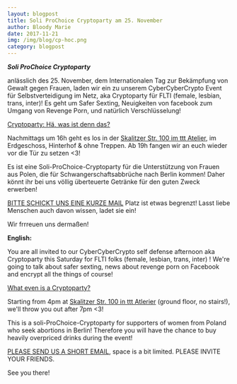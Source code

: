 ```yaml
---
layout: blogpost
title: Soli ProChoice Cryptoparty am 25. November
author: Bloody Marie
date: 2017-11-21
img: /img/blog/cp-hoc.png
category: blogpost
---
```


***Soli ProChoice Cryptoparty***

anlässlich des 25. November, dem Internationalen Tag zur Bekämpfung von Gewalt gegen Frauen, laden wir ein zu unserem
CyberCyberCrypto Event für Selbstverteidigung im Netz, aka Cryptoparty für FLTI (female, lesbian, trans, inter)!
Es geht um Safer Sexting, Neuigkeiten von facebook zum Umgang von Revenge Porn, und natürlich Verschlüsselung!

<a href="https://www.youtube.com/watch?v=GPHgyLZ4kwU">Cryptoparty: Hä, was ist denn das?</a>

Nachmittags um 16h geht es los in der <a href="https://www.openstreetmap.org/way/37555611#map=19/52.49968/13.42846">Skalitzer Str. 100 im ttt Atelier</a>,
im Erdgeschoss, Hinterhof & ohne Treppen.
Ab 19h fangen wir an euch wieder vor die Tür zu setzen <3!

Es ist eine Soli-ProChoice-Cryptoparty für die Unterstützung von Frauen aus Polen, die für Schwangerschaftsabbrüche nach Berlin kommen! Daher könnt ihr bei uns völlig überteuerte Getränke für den guten Zweck erwerben!

<a href="mailto:code@heartofcode.org?Subject=Ich%20will%20zur%20Cryptoparty%20am%2025.Nov">BITTE SCHICKT UNS EINE KURZE MAIL</a> Platz ist etwas begrenzt!
Lasst liebe Menschen auch davon wissen, ladet sie ein!

Wir frrreuen uns dermaßen!

**English:**

You are all invited to our CyberCyberCrypto self defense afternoon aka Cryptoparty this Saturday for FLTI folks
(female, lesbian, trans, inter) ! We're going to talk about safer sexting, news about revenge porn on Facebook
and encrypt all the things of course!

<a href="https://www.youtube.com/watch?v=GPHgyLZ4kwU">What even is a Cryptoparty?</a>

Starting from 4pm at <a href="https://www.openstreetmap.org/way/37555611#map=19/52.49968/13.42846">Skalitzer Str. 100 in ttt Atlerier</a> (ground floor, no stairs!),
we'll throw you out after 7pm <3!

This is a soli-ProChoice-Cryptoparty for supporters of women from Poland who seek abortions in Berlin!
Therefore you will have the chance to buy heavily overpriced drinks during the event!

<a href="mailto:code@heartofcode.org?Subject=I%20want%20to%20join%20the%20Cryptoparty%20on%20Nov25">PLEASE SEND US A SHORT EMAIL</a>,
space is a bit limited. PLEASE INVITE YOUR FRIENDS.

See you there!
